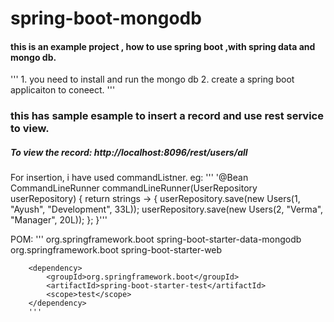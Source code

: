 # spring-boot-mongodb

#### this is an example project , how to use spring boot ,with spring data and mongo db.
''' 1. you need to install and run the mongo db
    2. create a spring boot applicaiton to coneect. 
    '''
### this has sample esample to insert a record and use rest service to view.

##### To view the record: http://localhost:8096/rest/users/all

For insertion, i have used commandListner.
eg:
'''
'@Bean
    CommandLineRunner commandLineRunner(UserRepository userRepository) {
        return strings -> {
            userRepository.save(new Users(1, "Ayush", "Development", 33L));
            userRepository.save(new Users(2, "Verma", "Manager", 20L));
        };
    }'''
    
POM:
'''
<dependency>
			<groupId>org.springframework.boot</groupId>
			<artifactId>spring-boot-starter-data-mongodb</artifactId>
		</dependency>
		<dependency>
			<groupId>org.springframework.boot</groupId>
			<artifactId>spring-boot-starter-web</artifactId>
		</dependency>

		<dependency>
			<groupId>org.springframework.boot</groupId>
			<artifactId>spring-boot-starter-test</artifactId>
			<scope>test</scope>
		</dependency>
        '''
   
